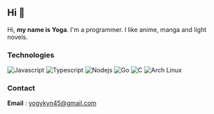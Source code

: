 ## Hi 👋
Hi, **my name is Yoga**. I'm a programmer. I like anime, manga and light novels.

### Technologies
![Javascript](https://img.shields.io/badge/javascript-232530?style=for-the-badge&logo=javascript&logoColor=%23fafafa)
![Typescript](https://img.shields.io/badge/Typescript-232530?style=for-the-badge&logo=typescript&logoColor=%23fafafa)
![Nodejs](https://img.shields.io/badge/NodeJS-232530?style=for-the-badge&logo=node.js&logoColor=%23fafafa)
![Go](https://img.shields.io/badge/Go-232530?style=for-the-badge&logo=go&logoColor=%23fafafa)
![C](https://img.shields.io/badge/C-232530?style=for-the-badge&logo=c&logoColor=%23fafafa)
![Arch Linux](https://img.shields.io/badge/Arch-232530?style=for-the-badge&logo=archlinux&logoColor=%23fafafa)

### Contact
**Email** : yogykyn45@gmail.com
